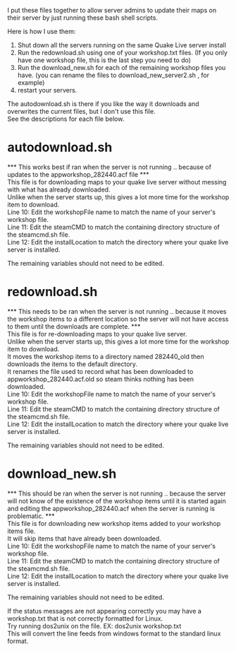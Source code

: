 I put these files together to allow server admins to update their maps on their server by just running these bash shell scripts.<br>

Here is how I use them:<br>
1) Shut down all the servers running on the same Quake Live server install<br>
2) Run the redownload.sh using one of your workshop.txt files. (If you only have one workshop file, this is the last step you need to do)<br>
3) Run the download_new.sh for each of the remaining workshop files you have. (you can rename the files to download_new_server2.sh , for example)<br>
4) restart your servers.<br>

The autodownload.sh is there if you like the way it downloads and overwrites the current files, but I don't use this file.<br>
See the descriptions for each file below.<br>


# autodownload.sh <br>
*** This works best if ran when the server is not running .. because of updates to the appworkshop_282440.acf file *** <br>
This file is for downloading maps to your quake live server without messing with what has already downloaded. <br>
Unlike when the server starts up, this gives a lot more time for the workshop item to download. <br>
Line 10: Edit the workshopFile name to match the name of your server's workshop file.<br>
Line 11: Edit the steamCMD to match the containing directory structure of the steamcmd.sh file.<br>
Line 12: Edit the installLocation to match the directory where your quake live server is installed.<br>

The remaining variables should not need to be edited.<br>

# redownload.sh
*** This needs to be ran when the server is not running .. because it moves the workshop items to a different location so the server will not have access to them until the downloads are complete. *** <br>
This file is for re-downloading maps to your quake live server. <br>
Unlike when the server starts up, this gives a lot more time for the workshop item to download. <br>
It moves the workshop items to a directory named 282440_old then downloads the items to the default directory.<br>
It renames the file used to record what has been downloaded to appworkshop_282440.acf.old so steam thinks nothing has been downloaded.<br>
Line 10: Edit the workshopFile name to match the name of your server's workshop file.<br>
Line 11: Edit the steamCMD to match the containing directory structure of the steamcmd.sh file.<br>
Line 12: Edit the installLocation to match the directory where your quake live server is installed.<br>

The remaining variables should not need to be edited.<br>

# download_new.sh
*** This should be ran when the server is not running .. because the server will not know of the existence of the workshop items until it is started again and editing the appworkshop_282440.acf when the server is running is problematic. *** <br>
This file is for downloading new workshop items added to your workshop items file. <br>
It will skip items that have already been downloaded.<br>
Line 10: Edit the workshopFile name to match the name of your server's workshop file.<br>
Line 11: Edit the steamCMD to match the containing directory structure of the steamcmd.sh file.<br>
Line 12: Edit the installLocation to match the directory where your quake live server is installed.<br>

The remaining variables should not need to be edited.<br>


If the status messages are not appearing correctly you may have a workshop.txt that is not correctly formatted for Linux.<br>
Try running dos2unix on the file. EX: dos2unix workshop.txt<br>
This will convert the line feeds from windows format to the standard linux format.
